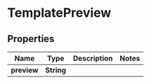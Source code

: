 

# TemplatePreview


## Properties

| Name | Type | Description | Notes |
|------------ | ------------- | ------------- | -------------|
|**preview** | **String** |  |  |



